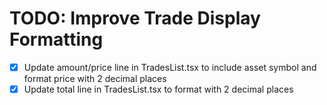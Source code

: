 # TODO: Improve Trade Display Formatting

- [x] Update amount/price line in TradesList.tsx to include asset symbol and format price with 2 decimal places
- [x] Update total line in TradesList.tsx to format with 2 decimal places
